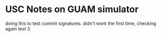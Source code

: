 # USC Notes on GUAM simulator

doing this to test commit signatures.
didn't work the first time, checking again
test 3
